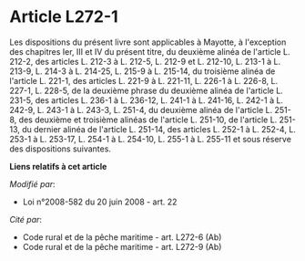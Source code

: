 # Article L272-1

Les dispositions du présent livre sont applicables à Mayotte, à l'exception des chapitres Ier, III et IV du présent titre, du
deuxième alinéa de l'article L. 212-2, des articles L. 212-3 à L. 212-5, L. 212-9 et L. 212-10, L. 213-1 à L. 213-9, L. 214-3
à L. 214-25, L. 215-9 à L. 215-14, du troisième alinéa de l'article L. 221-1, des articles L. 221-9 à L. 221-11, L. 226-1 à
L. 226-8, L. 227-1, L. 228-5, de la deuxième phrase du deuxième alinéa de l'article L. 231-5, des articles L. 236-1 à L.
236-12, L. 241-1 à L. 241-16, L. 242-1 à L. 242-9, L. 243-1 à L. 243-3, L. 251-4, du deuxième alinéa de l'article L. 251-8,
des deuxième et troisième alinéas de l'article L. 251-10, de l'article L. 251-13, du dernier alinéa de l'article L. 251-14,
des articles L. 252-1 à L. 252-4, L. 253-1 à L. 253-17, L. 254-1 à L. 254-10, L. 255-1 à L. 255-11 et sous réserve des
dispositions suivantes.

**Liens relatifs à cet article**

_Modifié par_:

  - Loi n°2008-582 du 20 juin 2008 - art. 22

_Cité par_:

  - Code rural et de la pêche maritime - art. L272-6 (Ab)
  - Code rural et de la pêche maritime - art. L272-9 (Ab)

